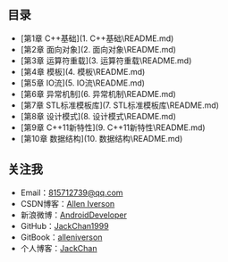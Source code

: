 ## 目录

* [第1章 C++基础](1. C++基础\README.md)
* [第2章 面向对象](2. 面向对象\README.md)
* [第3章 运算符重载](3. 运算符重载\README.md)
* [第4章 模板](4. 模板\README.md)
* [第5章 IO流](5. IO流\README.md)
* [第6章 异常机制](6. 异常机制\README.md)
* [第7章 STL标准模板库](7. STL标准模板库\README.md)
* [第8章 设计模式](8. 设计模式\README.md)
* [第9章 C++11新特性](9. C++11新特性\README.md)
* [第10章 数据结构](10. 数据结构\README.md)

## 关注我

- Email：<815712739@qq.com>
- CSDN博客：[Allen Iverson](http://blog.csdn.net/axi295309066)
- 新浪微博：[AndroidDeveloper](http://weibo.com/u/1848214604?topnav=1&wvr=6&topsug=1&is_all=1)
- GitHub：[JackChan1999](https://github.com/JackChan1999)
- GitBook：[alleniverson](https://www.gitbook.com/@alleniverson)
- 个人博客：[JackChan](https://jackchan1999.github.io/)
